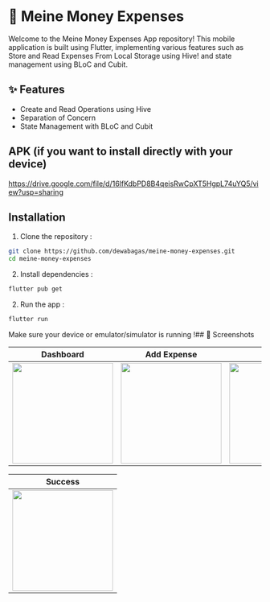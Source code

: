 
# 💸 Meine Money Expenses

Welcome to the Meine Money Expenses App repository! This mobile application is built using Flutter, implementing various features such as Store and Read Expenses From Local Storage using Hive! and state management using BLoC and Cubit.


## ✨ Features

- Create and Read Operations using Hive
- Separation of Concern
- State Management with BLoC and Cubit

## APK (if you want to install directly with your device)
https://drive.google.com/file/d/16lfKdbPD8B4qeisRwCpXT5HgpL74uYQ5/view?usp=sharing

## Installation

1. Clone the repository :

```bash
git clone https://github.com/dewabagas/meine-money-expenses.git
cd meine-money-expenses
```
2. Install dependencies :
```bash 
flutter pub get 
```
2. Run the app : 
```bash 
flutter run 
```
Make sure your device or emulator/simulator is running !## 📸 Screenshots

| Dashboard | Add Expense | Category |
| ------------ | ------------ | ------------ |
| <img src="https://snipboard.io/xKrBT7.jpg" width="200"/> | <img src="https://snipboard.io/UKhzCx.jpg" width="200"/> | <img src="https://snipboard.io/Yq6m0n.jpg" width="200"/> |

| Success | 
| ------------ |
| <img src="https://snipboard.io/2z6Yan.jpg" width="200"/> 

